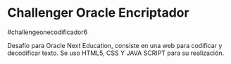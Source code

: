 # Challenger Oracle Encriptador

#challengeonecodificador6


Desafío para Oracle Next Education, consiste en una web para codificar y decodificar texto. Se uso HTML5, CSS Y JAVA SCRIPT para su realización.

